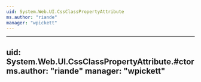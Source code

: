 ```yaml
---
uid: System.Web.UI.CssClassPropertyAttribute
ms.author: "riande"
manager: "wpickett"
---
```


---
uid: System.Web.UI.CssClassPropertyAttribute.#ctor
ms.author: "riande"
manager: "wpickett"
---
